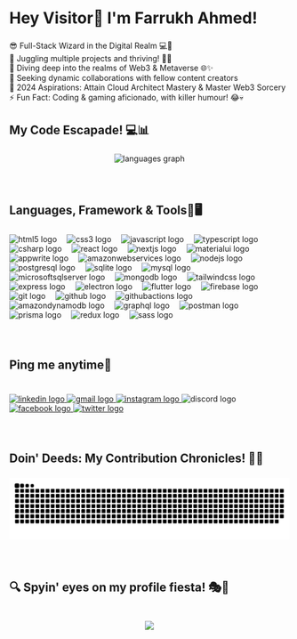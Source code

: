 <h1 align="left">Hey Visitor👋 I'm Farrukh Ahmed!</h1>

###

<p align="left">😎 Full-Stack Wizard in the Digital Realm 💻🚀<br>🔭 Juggling multiple projects and thriving! 💪💼<br>🌱 Diving deep into the realms of Web3 & Metaverse 🌐✨<br>👯 Seeking dynamic collaborations with fellow content creators<br>🥅 2024 Aspirations: Attain Cloud Architect Mastery & Master Web3 Sorcery<br>⚡ Fun Fact: Coding & gaming aficionado, with killer humour! 😂💀</p>

###

<h2 align="left">My Code Escapade! 💻📊</h2>

###

<div align="center">
  <img src="https://github-readme-stats.vercel.app/api/top-langs?username=Farrukh-Ahmed1&locale=en&hide_title=false&layout=compact&card_width=320&langs_count=100&theme=codeSTACKr&hide_border=false&custom_title=%20Coding%20Arsenal%20%F0%9F%9A%80%F0%9F%92%BB" height="150" alt="languages graph" />
</div>

</div>

###

<br clear="both">

<h2 align="left">Languages, Framework & Tools🔧🖥️</h2>

###

<div align="left">
  <img src="https://cdn.jsdelivr.net/gh/devicons/devicon/icons/html5/html5-plain.svg" height="40" alt="html5 logo"  />
  <img width="10" />
  <img src="https://cdn.jsdelivr.net/gh/devicons/devicon/icons/css3/css3-plain.svg" height="40" alt="css3 logo"  />
  <img width="10" />
  <img src="https://cdn.jsdelivr.net/gh/devicons/devicon/icons/javascript/javascript-plain.svg" height="40" alt="javascript logo"  />
  <img width="10" />
  <img src="https://cdn.jsdelivr.net/gh/devicons/devicon/icons/typescript/typescript-plain.svg" height="40" alt="typescript logo"  />
  <img width="10" />
  <img src="https://cdn.jsdelivr.net/gh/devicons/devicon/icons/csharp/csharp-plain.svg" height="40" alt="csharp logo"  />
  <img width="10" />
  <img src="https://cdn.jsdelivr.net/gh/devicons/devicon/icons/react/react-original.svg" height="40" alt="react logo"  />
  <img width="10" />
  <img src="https://cdn.jsdelivr.net/gh/devicons/devicon/icons/nextjs/nextjs-original.svg" height="40" alt="nextjs logo"  />
  <img width="10" />
  <img src="https://cdn.simpleicons.org/mui/007FFF" height="40" alt="materialui logo"  />
  <img width="10" />
  <img src="https://cdn.jsdelivr.net/gh/devicons/devicon/icons/appwrite/appwrite-original.svg" height="40" alt="appwrite logo"  />
  <img width="10" />
  <img src="https://skillicons.dev/icons?i=aws" height="40" alt="amazonwebservices logo"  />
  <img width="10" />
  <img src="https://cdn.jsdelivr.net/gh/devicons/devicon/icons/nodejs/nodejs-plain.svg" height="40" alt="nodejs logo"  />
  <img width="10" />
  <img src="https://cdn.simpleicons.org/postgresql/4169E1" height="40" alt="postgresql logo"  />
  <img width="10" />
  <img src="https://cdn.jsdelivr.net/gh/devicons/devicon/icons/sqlite/sqlite-original.svg" height="40" alt="sqlite logo"  />
  <img width="10" />
  <img src="https://cdn.jsdelivr.net/gh/devicons/devicon/icons/mysql/mysql-original-wordmark.svg" height="40" alt="mysql logo"  />
  <img width="10" />
  <img src="https://cdn.simpleicons.org/microsoftsqlserver/CC2927" height="40" alt="microsoftsqlserver logo"  />
  <img width="10" />
  <img src="https://cdn.jsdelivr.net/gh/devicons/devicon/icons/mongodb/mongodb-plain-wordmark.svg" height="40" alt="mongodb logo"  />
  <img width="10" />
  <img src="https://cdn.jsdelivr.net/gh/devicons/devicon/icons/tailwindcss/tailwindcss-plain.svg" height="40" alt="tailwindcss logo"  />
  <img width="10" />
  <img src="https://cdn.jsdelivr.net/gh/devicons/devicon/icons/express/express-original.svg" height="40" alt="express logo"  />
  <img width="10" />
  <img src="https://cdn.jsdelivr.net/gh/devicons/devicon/icons/electron/electron-original.svg" height="40" alt="electron logo"  />
  <img width="10" />
  <img src="https://cdn.jsdelivr.net/gh/devicons/devicon/icons/flutter/flutter-original.svg" height="40" alt="flutter logo"  />
  <img width="10" />
  <img src="https://cdn.jsdelivr.net/gh/devicons/devicon/icons/firebase/firebase-plain.svg" height="40" alt="firebase logo"  />
  <img width="10" />
  <img src="https://cdn.jsdelivr.net/gh/devicons/devicon/icons/git/git-original.svg" height="40" alt="git logo"  />
  <img width="10" />
  <img src="https://skillicons.dev/icons?i=github" height="40" alt="github logo"  />
  <img width="10" />
  <img src="https://cdn.simpleicons.org/githubactions/2088FF" height="40" alt="githubactions logo"  />
  <img width="10" />
  <img src="https://cdn.simpleicons.org/amazondynamodb/4053D6" height="40" alt="amazondynamodb logo"  />
  <img width="10" />
  <img src="https://cdn.simpleicons.org/graphql/E10098" height="40" alt="graphql logo"  />
  <img width="10" />
  <img src="https://skillicons.dev/icons?i=postman" height="40" alt="postman logo"  />
  <img width="10" />
  <img src="https://skillicons.dev/icons?i=prisma" height="40" alt="prisma logo"  />
  <img width="10" />
  <img src="https://cdn.jsdelivr.net/gh/devicons/devicon/icons/redux/redux-original.svg" height="40" alt="redux logo"  />
  <img width="10" />
  <img src="https://cdn.jsdelivr.net/gh/devicons/devicon/icons/sass/sass-original.svg" height="40" alt="sass logo"  />
</div>

###

<br clear="both">

<h2 align="left">Ping me anytime🌟</h2>

###

<br clear="both">

<div align="left">
  <a href="https://www.linkedin.com/in/farrukh-ahmed-fullstackdeveloper/" target="_blank">
    <img src="https://raw.githubusercontent.com/maurodesouza/profile-readme-generator/master/src/assets/icons/social/linkedin/default.svg" width="50" height="40" alt="linkedin logo"  />
  </a>
  <a href="farrukhahmed258@gmail.com" target="_blank">
    <img src="https://raw.githubusercontent.com/maurodesouza/profile-readme-generator/master/src/assets/icons/social/gmail/default.svg" width="50" height="40" alt="gmail logo"  />
  </a>
  <a href="https://www.instagram.com/farrukh.fa" target="_blank">
    <img src="https://raw.githubusercontent.com/maurodesouza/profile-readme-generator/master/src/assets/icons/social/instagram/default.svg" width="50" height="40" alt="instagram logo"  />
  </a>
  <img src="https://raw.githubusercontent.com/maurodesouza/profile-readme-generator/master/src/assets/icons/social/discord/default.svg" width="50" height="40" alt="discord logo"  />
  <a href="https://www.facebook.com/farrukhahmed.1234" target="_blank">
    <img src="https://raw.githubusercontent.com/maurodesouza/profile-readme-generator/master/src/assets/icons/social/facebook/default.svg" width="50" height="40" alt="facebook logo"  />
  </a>
  <a href="https://twitter.com/farrukhahmed99" target="_blank">
    <img src="https://raw.githubusercontent.com/maurodesouza/profile-readme-generator/master/src/assets/icons/social/twitter/default.svg" width="50" height="40" alt="twitter logo"  />
  </a>
</div>

###

<br clear="both">

<h2 align="left">Doin' Deeds: My Contribution Chronicles! 🎉💪</h2>

###

<img src="https://raw.githubusercontent.com/Farrukh-Ahmed1/Farrukh-Ahmed1/output/snake.svg" alt="Snake animation" />

###

<br clear="both">

<h2 align="left">🔍 Spyin' eyes on my profile fiesta! 🎭👀</h2>

###

<br clear="both">

<div align="center">
  <img src="https://profile-counter.glitch.me/Farrukh-Ahmed1/count.svg?"  />
</div>

###
